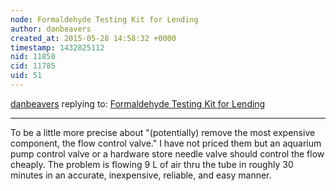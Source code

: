 ```yaml
---
node: Formaldehyde Testing Kit for Lending 
author: danbeavers
created_at: 2015-05-28 14:58:32 +0000
timestamp: 1432825112
nid: 11850
cid: 11785
uid: 51
---
```




[danbeavers](../profile/danbeavers) replying to: [Formaldehyde Testing Kit for Lending ](../notes/mathew/05-28-2015/formaldehyde-testing-kit-for-lending)

----
To be a little more precise about "(potentially) remove the most expensive component, the flow control valve."  I have not priced them but an aquarium pump control valve or a hardware store needle valve should control the flow cheaply.  The problem is flowing 9 L of air thru the tube in roughly 30 minutes in an accurate, inexpensive, reliable, and easy manner.
